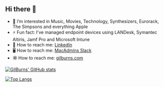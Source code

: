 ## Hi there 👋

- 👀 I’m interested in Music, Movies, Technology, Synthesizers, Eurorack, The Simpsons and everything Apple
- ⚡ Fun fact: I've managed endpoint devices using LANDesk, Symantec Altiris, Jamf Pro and Microsoft Intune
- 🔗 How to reach me: [LinkedIn](https://www.linkedin.com/in/gilburns)
- 🖥 How to reach me: [MacAdmins Slack](https://macadmins.slack.com/team/U069Z4N5Q)
- 🕸 How to reach me: [gilburns.com](https://gilburns.com)

[![GilBurns' GitHub stats](https://vercel.gilburns.com/api?username=gilburns&show_icons=true&theme=transparent&rank_icon=github)](https://github.com/gilburns)

[![Top Langs](https://vercel.gilburns.com/api/top-langs/?username=gilburns&layout=compact&hide=html)](https://github.com/gilburns/)

<!--
**gilburns/gilburns** is a ✨ _special_ ✨ repository because its `README.md` (this file) appears on your GitHub profile.

Here are some ideas to get you started:

- 🔭 I’m currently working on ...
- 🌱 I’m currently learning ...
- 👯 I’m looking to collaborate on ...
- 🤔 I’m looking for help with ...
- 💬 Ask me about ...
- 📫 How to reach me: ...
- 😄 Pronouns: ...
- ⚡ Fun fact: ...
-->
